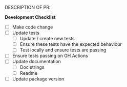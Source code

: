 DESCRIPTION OF PR:

**Development Checklist**

- [ ] Make code change
- [ ] Update tests
    - [ ] Update / create new tests
    - [ ] Ensure these tests have the expected behaviour
    - [ ] Test locally and ensure tests are passing
- [ ] Ensure tests passing on GH Actions
- [ ] Update documentation
    - [ ] Doc strings
    - [ ] Readme
- [ ] Update package version
